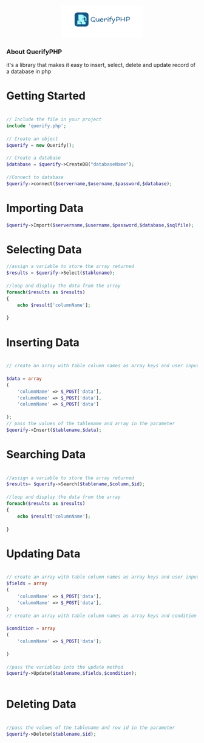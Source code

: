 <p align="center">
  <img src="img/querify.PNG" alt="QuerifyPHP">
</p>

### About QuerifyPHP
it's a library that makes it easy to insert, select, delete and update record of a database in php

# Getting Started

```php

// Include the file in your project
include 'querify.php';

// Create an object
$querify = new Querify();

// Create a database
$database = $querify->CreateDB("databaseName");

//Connect to database
$querify->connect($servername,$username,$password,$database);


```
# Importing Data 

```php
$querify->Import($servername,$username,$password,$database,$sqlfile);
```


# Selecting Data
```php
//assign a variable to store the array returned 
$results = $querify->Select($tablename);

//loop and display the data from the array
foreach($results as $results)
{
	echo $result['columnName'];

}
```

# Inserting Data
```php

// create an array with table column names as array keys and user inputs as array values

$data = array 
(
	'columnName' => $_POST['data'],
	'columnName' => $_POST['data'],
	'columnName' => $_POST['data']

);
// pass the values of the tablename and array in the parameter
$querify->Insert($tablename,$data);

```

# Searching Data
```php

//assign a variable to store the array returned 
$results= $querify->Search($tablename,$column,$id);

//loop and display the data from the array
foreach($results as $results)
{
	echo $result['columnName'];

}

```

# Updating Data 
```php 

// create an array with table column names as array keys and user inputs as array values
$fields = array
(
	'columnName' => $_POST['data'],
	'columnName' => $_POST['data'],
)
// create an array with table column names as array keys and condition value as array values

$condition = array 
(
	'columnName' => $_POST['data'];

)

//pass the variables into the update method
$querify->Update($tablename,$fields,$condition);



```


# Deleting Data
```php

//pass the values of the tablename and row id in the parameter
$querify->Delete($tablename,$id);

```
